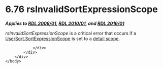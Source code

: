 <html dir="LTR" xmlns:mshelp="http://msdn.microsoft.com/mshelp" xmlns:ddue="http://ddue.schemas.microsoft.com/authoring/2003/5" xmlns:xlink="http://www.w3.org/1999/xlink" xmlns:tool="http://www.microsoft.com/tooltip">
    <head>
        <meta http-equiv="Content-Type" content="text/html; CHARSET=utf-8"></meta>
        <meta name="save" content="history"></meta>
        <title>6.76 rsInvalidSortExpressionScope</title>
        <xml>
            <mshelp:toctitle title="6.76 rsInvalidSortExpressionScope"></mshelp:toctitle>
            <mshelp:rltitle title="[MS-RDL]: rsInvalidSortExpressionScope"></mshelp:rltitle>
            <mshelp:keyword index="A" term="5bf01811-9108-40d6-a9d3-ea543dd5a1f6"></mshelp:keyword>
            <mshelp:attr name="DCSext.ContentType" value="open specification"></mshelp:attr>
            <mshelp:attr name="AssetID" value="5bf01811-9108-40d6-a9d3-ea543dd5a1f6"></mshelp:attr>
            <mshelp:attr name="TopicType" value="kbRef"></mshelp:attr>
            <mshelp:attr name="DCSext.Title" value="[MS-RDL]: rsInvalidSortExpressionScope" />
        </xml>
    </head>
    <body>
        <div id="header">
            <h1 class="heading">6.76 rsInvalidSortExpressionScope</h1>
        </div>
        <div id="mainSection">
            <div id="mainBody">
                <div id="allHistory" class="saveHistory"></div>
                <div id="sectionSection0" class="section" name="collapseableSection">
                    

<p><b><i>Applies to </i></b><a href="1e855f94-4617-47e4-b89e-0856c6cb420f.htm"><b><i>RDL 2008/01</i></b></a><b><i>,
</i></b><a href="3428e690-a348-4ec7-8a6a-8efb42d2cdee.htm"><b><i>RDL 2010/01</i></b></a><b><i>,
and </i></b><a href="52ce3983-2bfc-4e72-9359-42aaf5fe4509.htm"><b><i>RDL 2016/01</i></b></a></p>

<p><i>rsInvalidSortExpressionScope</i> is a critical error that
occurs if a <a href="9add045a-b92a-4ba0-9581-d22c78f05e6c.htm">UserSort.SortExpressionScope</a>
is set to a <a href="b2482b3f-74ab-4ca8-a9e5-c07955011743.htm#gt_51d11656-8ba1-48ae-9d94-de3850870141">detail scope</a>.</p>


                </div>
            </div>
        </div>
    </body>
</html>